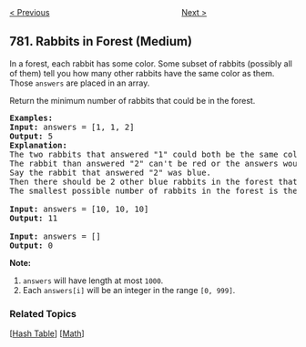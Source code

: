 <!--|This file generated by command(leetcode description); DO NOT EDIT.    |-->
<!--+----------------------------------------------------------------------+-->
<!--|@author    openset <openset.wang@gmail.com>                           |-->
<!--|@link      https://github.com/openset                                 |-->
<!--|@home      https://github.com/openset/leetcode                        |-->
<!--+----------------------------------------------------------------------+-->

[< Previous](https://github.com/openset/leetcode/tree/master/problems/reaching-points "Reaching Points")
　　　　　　　　　　　　　　　　
[Next >](https://github.com/openset/leetcode/tree/master/problems/transform-to-chessboard "Transform to Chessboard")

## 781. Rabbits in Forest (Medium)

<p>In a forest, each rabbit has some color. Some subset of rabbits (possibly all of them) tell you how many other rabbits have the same color as them. Those <code>answers</code> are placed in an array.</p>

<p>Return the minimum number of rabbits that could be in the forest.</p>

<pre>
<strong>Examples:</strong>
<strong>Input:</strong> answers = [1, 1, 2]
<strong>Output:</strong> 5
<strong>Explanation:</strong>
The two rabbits that answered &quot;1&quot; could both be the same color, say red.
The rabbit than answered &quot;2&quot; can&#39;t be red or the answers would be inconsistent.
Say the rabbit that answered &quot;2&quot; was blue.
Then there should be 2 other blue rabbits in the forest that didn&#39;t answer into the array.
The smallest possible number of rabbits in the forest is therefore 5: 3 that answered plus 2 that didn&#39;t.

<strong>Input:</strong> answers = [10, 10, 10]
<strong>Output:</strong> 11

<strong>Input:</strong> answers = []
<strong>Output:</strong> 0
</pre>

<p><strong>Note:</strong></p>

<ol>
	<li><code>answers</code> will have length at most <code>1000</code>.</li>
	<li>Each <code>answers[i]</code> will be an integer in the range <code>[0, 999]</code>.</li>
</ol>

### Related Topics
  [[Hash Table](https://github.com/openset/leetcode/tree/master/tag/hash-table/README.md)]
  [[Math](https://github.com/openset/leetcode/tree/master/tag/math/README.md)]
